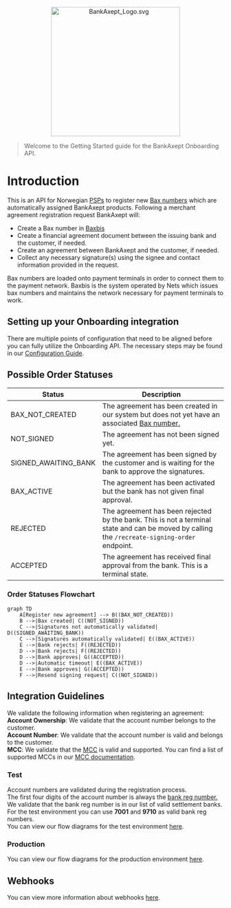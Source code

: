 <p align="center">
<img alt="BankAxept_Logo.svg" src="../assets/images/bankaxept_logo.svg" width="300"/>
</p>

> Welcome to the Getting Started guide for the BankAxept
> Onboarding API.

# Introduction

This is an API for Norwegian [PSPs](dictionary.md) to register new [Bax numbers](dictionary.md) which are automatically assigned BankAxept products.
Following a merchant agreement registration request BankAxept will:

* Create a Bax number in [Baxbis](dictionary.md)
* Create a financial agreement document between the issuing bank and the customer, if needed.
* Create an agreement between BankAxept and the customer, if needed.
* Collect any necessary signature(s) using the signee and contact information provided in the request.

Bax numbers are loaded onto payment terminals in order to connect them to the payment network.
Baxbis is the system operated by Nets which issues bax numbers and
maintains the network necessary for payment terminals to work.

## Setting up your Onboarding integration

There are multiple points of configuration that need to be aligned before you can fully utilize the Onboarding API. The necessary steps may be found in our
[Configuration Guide](./configuration.md).

## Possible Order Statuses

| Status               | Description                                                                                                                                   |
|----------------------|-----------------------------------------------------------------------------------------------------------------------------------------------|
| BAX_NOT_CREATED      | The agreement has been created in our system but does not yet have an associated [Bax number.](dictionary.md)                                 |
| NOT_SIGNED           | The agreement has not been signed yet.                                                                                                        |
| SIGNED_AWAITING_BANK | The agreement has been signed by the customer and is waiting for the bank to approve the signatures.                                          |
| BAX_ACTIVE           | The agreement has been activated but the bank has not given final approval.                                                                   |
| REJECTED             | The agreement has been rejected by the bank. This is not a terminal state and can be moved by calling the `/recreate-signing-order` endpoint. |
| ACCEPTED             | The agreement has received final approval from the bank. This is a terminal state.                                                            |

### Order Statuses Flowchart

```mermaid
graph TD
    A[Register new agreement] --> B((BAX_NOT_CREATED))
    B -->|Bax created| C((NOT_SIGNED))
    C -->|Signatures not automatically validated| D((SIGNED_AWAITING_BANK))
    C -->|Signatures automatically validated| E((BAX_ACTIVE))
    E -->|Bank rejects| F((REJECTED))
    D -->|Bank rejects| F((REJECTED))
    D -->|Bank approves| G((ACCEPTED))
    D -->|Automatic timeout| E((BAX_ACTIVE))
    E -->|Bank approves| G((ACCEPTED))
    F -->|Resend signing request| C((NOT_SIGNED))
```

## Integration Guidelines

We validate the following information when registering an agreement: <br/>
**Account Ownership**: We validate that the account number belongs to the customer. <br/>
**Account Number**: We validate that the account number is valid and belongs to the customer. <br/>
**MCC**: We validate that the [MCC](dictionary.md) is valid and supported. You can find a list of supported MCCs in our [MCC documentation](./mcc_codes.md).

### Test 
Account numbers are validated during the registration process. <br/> The first four digits of the account number is always the [bank reg number.](dictionary.md) <br/>
We validate that the bank reg number is in our list of valid settlement banks. <br/> For the test environment you can use **7001** and **9710** as valid bank reg numbers. <br/>
You can view our flow diagrams for the test environment [here](./test_flows.md).

### Production
You can view our flow diagrams for the production environment [here](./prod_flows.md). <br/>

## Webhooks
You can view more information about webhooks [here](./webhooks.md). <br/>
